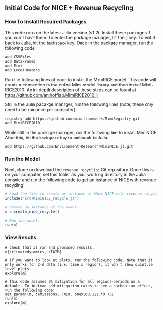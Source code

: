 ## Initial Code for NICE + Revenue Recycling

### How To Install Required Packages

This code runs on the latest Julia version (v1.2). Install these packages if you don't have them. To enter the package manager, hit the `]` key. To exit it back to Julia, hit the `backspace` key. Once in the package manager, run the following code:

```julia
add CSVFiles  
add DataFrames  
add Mimi  
add ExcelReaders  
```

Run the following lines of code to install the MimiRICE model. This code will create a connection to the online Mimi model library and then install Mimi-RICE2010. An in-depth description of these steps can be found at https://github.com/anthofflab/MimiRICE2010.jl

Still in the Julia pacakge manager, run the following lines (note, these only need to be run once per computer):

```julia
registry add https://github.com/mimiframework/MimiRegistry.git
add MimiRICE2010
```

While still in the package manager, run the following line to install MimiNICE. After this, hit the `backspace` key to exit back to Julia.

```julia
add https://github.com/Environment-Research/MimiNICE.jl.git
```

### Run the Model

Next, clone or download the `revenue_recycling` Git repository. Once this is on your computer, set this folder as your working directory in the Julia console and run the following code to get an instance of NICE with revenue recycling:

```julia
# Load the file to create an instance of Mimi-NICE with revenue recycling.
include("src/MimiNICE_recycle.jl")

# Create an instance of the model.
m = create_nice_recycle()

# Run the model.
run(m)
```

### View Results

```
# Check that it ran and produced results.
m[:climatedynamics, :TATM]

# If you want to look at plots, run the following code. Note that it only works for 2-d data (i.e. time x region), it won't show quintile level plots.
explore(m)

# This code assumes 0% mitigation for all regions-periods as a default. To instead add mitigation rates to see a carbon tax effect, run the following code:
set_param!(m, :emissions, :MIU, ones(60,12).*0.75)
run(m)
explore(m)
```
